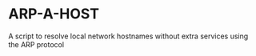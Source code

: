 # ARP-A-HOST
A script to resolve local network hostnames without extra services using the ARP protocol
